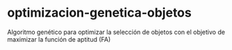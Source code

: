 # optimizacion-genetica-objetos
Algoritmo genético para optimizar la selección de objetos con el objetivo de maximizar la función de aptitud (FA)
